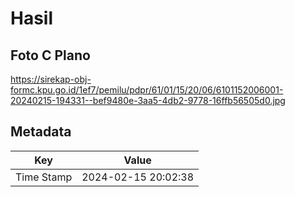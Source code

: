 # Hasil

## Foto C Plano

https://sirekap-obj-formc.kpu.go.id/1ef7/pemilu/pdpr/61/01/15/20/06/6101152006001-20240215-194331--bef9480e-3aa5-4db2-9778-16ffb56505d0.jpg


## Metadata

| Key        | Value               |
| ---------- | ------------------- |
| Time Stamp | 2024-02-15 20:02:38 |



